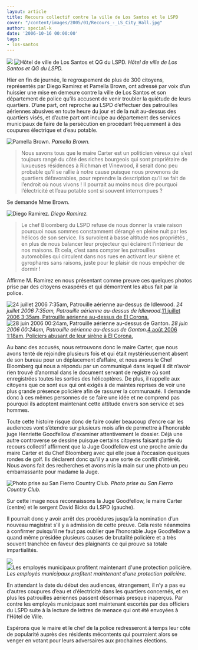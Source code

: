 ```yaml
---
layout: article
title: Recours collectif contre la ville de Los Santos et le LSPD
cover: "/content/images/2005/01/Recours_-_LS_City_Hall.jpg"
author: special-k
date: '2006-10-16 00:00:00'
tags:
- los-santos
---
```


![](/content/images/2005/01/Recours_-_LS_City_Hall.jpg)
![Hôtel de ville de Los Santos et QG du LSPD.](/content/images/2005/01/Recours_-_LSPD_HQ.jpg)
_Hôtel de ville de Los Santos et QG du LSPD._

Hier en fin de journée, le regroupement de plus de 300 citoyens, représentés par Diego Ramirez et Pamella Brown, ont adressé par voix d’un huissier une mise en demeure contre la ville de Los Santos et son département de police qu’ils accusent de venir troubler la quiétude de leurs quartiers. D’une part, ont reproche au LSPD d’effectuer des patrouilles aériennes abusives en toute heure du jour et de la nuit au-dessus des quartiers visés, et d’autre part ont inculpe au département des services municipaux de faire de la persécution en procédant fréquemment à des coupures électrique et d’eau potable.

![Pamella Brown.](/content/images/2005/01/Recours_-_Pamella_Brown.jpg)
_Pamella Brown._

> Nous savons tous que le maire Carter est un politicien véreux qui s’est toujours rangé du côté des riches bourgeois qui sont propriétaire de luxueuses résidences à Richman et Vinewood, il serait donc peu probable qu’il se rallie à notre cause puisque nous provenons de quartiers défavorables, pour reprendre la description qu’il se fait de l’endroit où nous vivons !&nbsp;Il pourrait au moins nous dire pourquoi l’électricité et l’eau potable sont si souvent interrompues ?

Se demande Mme Brown.

![Diego Ramirez.](/content/images/2005/01/Recours_-_Raphael_Ramirez.jpg)
_Diego Ramirez._

> Le chef Bloomberg du LSPD refuse de nous donner la vraie raison pourquoi nous sommes constamment dérangé en pleine nuit par les hélicos de son service. Ils survolent à basse altitude nos propriétés&nbsp;, en plus de nous balancer leur projecteur qui éclairent l’intérieur de nos maisons. Et cela, c’est sans compter les&nbsp;patrouilles automobiles&nbsp;qui circulent dans nos rues en activant leur sirène et gyrophares sans raisons, juste pour le plaisir de nous empêcher de dormir !

Affirme M. Ramirez en nous présentant comme preuve ces quelques photos prise par des citoyens exaspérés et qui démontrent les abus fait par la police.

![24 juillet 2006 7:35am, Patrouille aérienne au-dessus de Idlewood.](/content/images/2005/01/Recours_-_Helico_Jours_Idlewood.jpg)
_24 juillet 2006 7:35am, Patrouille aérienne au-dessus de Idlewood._[11 juillet 2006 3:35am, Patrouille aérienne au-dessus de El Corona.](/content/images/2005/01/Recours_-_Helico_Nuit_ElCorona.jpg)
![28 juin 2006 00:24am, Patrouille aérienne au-dessus de Ganton.](/content/images/2005/01/Recours_-_Helico_Nuit_Ganton.jpg)
_28 juin 2006 00:24am, Patrouille aérienne au-dessus de Ganton._[4 août 2006 1:18am, Policiers abusant de leur sirène à El Corona.](/content/images/2005/01/Recours_-_LSPD_Car_Meeting.jpg)

Au banc des accusés, nous retrouvons donc le maire Carter, que nous avons tenté de rejoindre plusieurs fois et qui était mystérieusement absent de son bureau pour un déplacement d’affaire, et nous avons le Chef Bloomberg qui nous a répondu par un communiqué dans lequel il dit n’avoir rien trouvé d’anormal dans le document servant de registre où sont enregistrées toutes les sorties des hélicoptères. De plus, il rappelle aux citoyens que ce sont eux qui ont exigés à de maintes reprises de voir une plus grande présence policière afin de rassurer la communauté. Il demande donc à ces mêmes personnes de se faire une idée et ne comprend pas pourquoi ils adoptent maintenant cette attitude envers son service et ses hommes.

Toute cette histoire risque donc de faire couler beaucoup d’encre car les audiences vont s’étendre sur plusieurs mois afin de permettre à l’honorable juge Henriette Goodfellow d'examiner attentivement le dossier. Déjà une autre controverse se dessine puisque certains citoyens faisant partie du recours collectif affirment que la Juge Goodfellow est une proche amie du maire Carter et du Chef Bloomberg avec qui elle joue à l’occasion quelques rondes de golf. Ils déclarent donc qu'il y a une sorte de conflit d’intérêt. Nous avons fait des recherches et avons mis la main sur une photo un peu embarrassante pour madame la Juge.

![Photo prise au San Fierro Country Club.](/content/images/2005/01/Recours_-_Golf_Photo.jpg)
_Photo prise au San Fierro Country Club._

Sur cette image nous reconnaissons la Juge Goodfellow, le maire Carter (centre) et le sergent David Bicks du LSPD (gauche).

Il pourrait donc y avoir arrêt des procédures jusqu’à la nomination d’un nouveau magistrat s'il y a admission de cette preuve. Cela reste néanmoins à confirmer puisqu'il ne faut pas oublier que l’honorable Juge Goodfellow a quand même présidée plusieurs causes de brutalité policière et a très souvent tranchée en faveur des plaignants ce qui prouve sa totale impartialités.

![](/content/images/2005/01/Recours_-_LS_Utilities.jpg)
![Les employés municipaux profitent maintenant d'une protection policière.](/content/images/2005/01/Recours_-_LS_Utilities_2.jpg)
_Les employés municipaux profitent maintenant d'une protection policière._

En attendant la date du début des audiences, étrangement, il n’y a pas eu d’autres coupures d’eau et d’électricité dans les quartiers concernés, et en plus les patrouilles aériennes passent désormais presque inaperçus. Par contre les employés municipaux sont maintenant escortés par des officiers du LSPD suite à la lecture de lettres de menace qui ont été envoyées à l'Hôtel de Ville.

Espérons que le maire et le chef de la police redresseront à temps leur côte de popularité auprès des résidents mécontents qui pourraient alors se venger en votant pour leurs adversaires aux prochaines élections.

<!--kg-card-end: markdown-->
